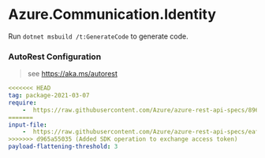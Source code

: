 # Azure.Communication.Identity

Run `dotnet msbuild /t:GenerateCode` to generate code.

### AutoRest Configuration
> see https://aka.ms/autorest

``` yaml
<<<<<<< HEAD
tag: package-2021-03-07
require:
    -  https://raw.githubusercontent.com/Azure/azure-rest-api-specs/896d05e37dbb00712726620b8d679cc3c3be09fb/specification/communication/data-plane/Identity/readme.md
=======
input-file:
    -  https://raw.githubusercontent.com/Azure/azure-rest-api-specs/eaf0db05248d8209bf2a7b5a302d235ce8d9591a/specification/communication/data-plane/Microsoft.CommunicationServicesIdentity/preview/2021-03-31-preview1/CommunicationIdentity.json
>>>>>>> d965a55035 (Added SDK operation to exchange access token)
payload-flattening-threshold: 3
```
